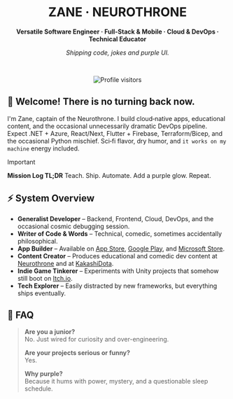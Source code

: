 <div align="center">
  <h1>ZANE · NEUROTHRONE</h1>
  <p><strong>Versatile Software Engineer · Full-Stack & Mobile · Cloud & DevOps · Technical Educator</strong></p>
  <p><em>Shipping code, jokes and purple UI.</em></p>

  <br/>
  <p>
    <img src="https://komarev.com/ghpvc/?username=neurothrone&style=for-the-badge&color=B266FF&label=VISITORS" alt="Profile visitors" />
  </p>
</div>

## 👋 Welcome! There is no turning back now.

I'm Zane, captain of the Neurothrone. I build cloud‑native apps, educational content, and the occasional unnecessarily
dramatic DevOps pipeline. Expect .NET + Azure, React/Next, Flutter + Firebase, Terraform/Bicep, and the occasional
Python mischief. Sci‑fi flavor, dry humor, and `it works on my machine` energy included.

> [!IMPORTANT]
> **Mission Log TL;DR**
> Teach. Ship. Automate. Add a purple glow. Repeat.

## ⚡ System Overview

- **Generalist Developer** – Backend, Frontend, Cloud, DevOps, and the occasional cosmic debugging session.
- **Writer of Code & Words** – Technical, comedic, sometimes accidentally philosophical.
- **App Builder** – Available on [App Store][apple-app-store], [Google Play][google-play],
  and [Microsoft Store][microsoft-store].
- **Content Creator** – Produces educational and comedic dev content at [Neurothrone][youtube-neurothrone] and
  at [KakashiDota][youtube-kakashidota].
- **Indie Game Tinkerer** – Experiments with Unity projects that somehow still boot on [Itch.io][itch-io].
- **Tech Explorer** – Easily distracted by new frameworks, but everything ships eventually.

## 🧠 FAQ

> **Are you a junior?**  
> No. Just wired for curiosity and over-engineering.
>
> **Are your projects serious or funny?**  
> Yes.
>
> **Why purple?**  
> Because it hums with power, mystery, and a questionable sleep schedule.


[linkedin]: https://www.linkedin.com/in/neurothrone
[apple-app-store]: https://apps.apple.com/us/developer/zane-neurothrone/id1475655110
[google-play]: https://play.google.com/store/apps/dev?id=4653025319395600972
[microsoft-store]: https://apps.microsoft.com/search/publisher?name=Neurothrone&hl=en-us&gl=US
[youtube-neurothrone]: https://www.youtube.com/@neurothrone
[youtube-kakashidota]: https://www.youtube.com/@KakashiDota
[itch-io]: https://neurothrone.itch.io
